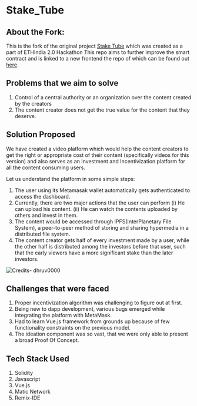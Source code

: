 # Stake_Tube

## About the Fork:
   This is the fork of the original project [Stake Tube](https://github.com/its-mayank/Stake-Tube) which was created as a part of ETHIndia 2.0 Hackathon
   This repo aims to further improve the smart contract and is linked to a new frontend the repo of which can be found out [here](https://github.com/arkeo01/staketube-fe).

## Problems that we aim to solve
1. Control of a central authority or an organization over the content created by the creators
2. The content creator does not get the true value for the content that they deserve.

## Solution Proposed
We have created a video platform which would help the content creators to get the right or appropriate cost of their content (specifically videos for this version) and also serves as an Investment and Incentivization platform for all the content consuming users.

Let us understand the platform in some simple steps:

1. The user using its Metamasak wallet automatically gets authenticated to access the dashboard.
2. Currently, there are two major actions that the user can perform
 (i) He can upload his content. 
 (ii) He can watch the contents uploaded by others and invest in them.
3. The content would be accessed through IPFS(InterPlanetary File System), a peer-to-peer method of storing and sharing hypermedia in a distributed file system.
4. The content creator gets half of every investment made by a user, while the other half is distributed among the investors before that user, such that the early viewers have a more significant stake than the later investors.

![Credits- dhruv0000](https://github.com/its-mayank/Stake-Tube/blob/master/Artboard.png)


## Challenges that were faced
1. Proper incentivization algorithm was challenging to figure out at first.
2. Being new to dapp development, various bugs emerged while integrating the platform with MetaMask.
3. Had to learn Vue.js framework from grounds up because of few functionality constraints on the previous model.
4. The ideation component was so vast, that we were only able to present a broad Proof Of Concept.

## Tech Stack Used 
1. Solidity 
2. Javascript 
3. Vue.js
4. Matic Network
5. Remix-IDE
